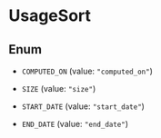 # UsageSort

## Enum

- `COMPUTED_ON` (value: `"computed_on"`)

- `SIZE` (value: `"size"`)

- `START_DATE` (value: `"start_date"`)

- `END_DATE` (value: `"end_date"`)

